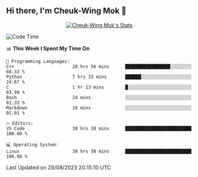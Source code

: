 ## Hi there, I'm Cheuk-Wing Mok 👋

<!--
**mozro0327/mozro0327** is a ✨ _special_ ✨ repository because its `README.md` (this file) appears on your GitHub profile.

Here are some ideas to get you started:

- 🔭 I’m currently working on ...
- 🌱 I’m currently learning ...
- 👯 I’m looking to collaborate on ...
- 🤔 I’m looking for help with ...
- 💬 Ask me about ...
- 📫 How to reach me: ...
- 😄 Pronouns: ...
- ⚡ Fun fact: ...
-->

<p align="center">
  <a href="https://github.com/mozro0327" class="rich-diff-level-one">
    <img src="https://github-readme-stats.vercel.app/api?username=mozro0327&title_color=333&text_color=777" alt="Cheuk-Wing Mok's Stats" >
    <!-- &hide=issues
    <img src="https://github-readme-stats.vercel.app/api?username=mozro0327&hide=issues&title_color=333&text_color=777" alt="Cheuk-Wing Mok's Stats" >
    -->
  </a>
</p>

<!--START_SECTION:waka-->
![Code Time](http://img.shields.io/badge/Code%20Time-1%2C918%20hrs%2056%20mins-blue)

📊 **This Week I Spent My Time On** 

```text
💬 Programming Languages: 
C++                      20 hrs 56 mins      █████████████████░░░░░░░░   68.33 % 
Python                   7 hrs 33 mins       ██████░░░░░░░░░░░░░░░░░░░   24.67 % 
C                        1 hr 13 mins        █░░░░░░░░░░░░░░░░░░░░░░░░   03.99 % 
Bash                     24 mins             ░░░░░░░░░░░░░░░░░░░░░░░░░   01.32 % 
Markdown                 18 mins             ░░░░░░░░░░░░░░░░░░░░░░░░░   01.01 % 

🔥 Editors: 
VS Code                  30 hrs 38 mins      █████████████████████████   100.00 % 

💻 Operating System: 
Linux                    30 hrs 38 mins      █████████████████████████   100.00 % 
```


 Last Updated on 29/08/2023 20:15:10 UTC
<!--END_SECTION:waka-->

